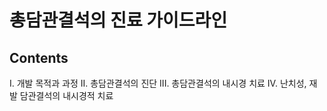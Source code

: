 # 총담관결석의 진료 가이드라인

## Contents

I. 개발 목적과 과정
II. 총담관결석의 진단
III. 총담관결석의 내시경 치료
IV. 난치성, 재발 담관결석의 내시경적 치료
